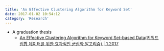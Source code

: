 ```yaml
---
title: 'An Effective Clustering Algorithm for Keyword Set'
date: 2017-01-02 10:54:12
category: 'Research'
---
```


* A graduation thesis
    * [An Effective Clustering Algorithm for Keyword Set-based Data(키워드 집합 데이터를 위한 효과적인 군집화 알고리즘) | 1.2017](files/An_Effective_Clustering_Algorithm_for_Keyword_Set_MSD.pdf)
